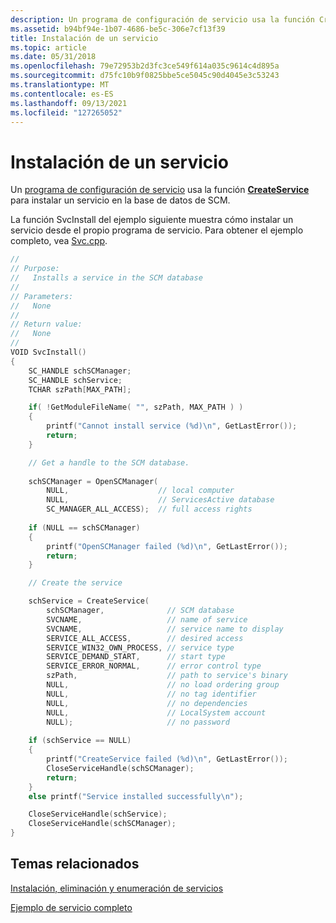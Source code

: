 ```yaml
---
description: Un programa de configuración de servicio usa la función CreateService para instalar un servicio en la base de datos de SCM.
ms.assetid: b94bf94e-1b07-4686-be5c-306e7cf13f39
title: Instalación de un servicio
ms.topic: article
ms.date: 05/31/2018
ms.openlocfilehash: 79e72953b2d3fc3ce549f614a035c9614c4d895a
ms.sourcegitcommit: d75fc10b9f0825bbe5ce5045c90d4045e3c53243
ms.translationtype: MT
ms.contentlocale: es-ES
ms.lasthandoff: 09/13/2021
ms.locfileid: "127265052"
---
```

# <a name="installing-a-service"></a>Instalación de un servicio

Un [programa de configuración de servicio](service-configuration-programs.md) usa la función [**CreateService**](/windows/desktop/api/Winsvc/nf-winsvc-createservicea) para instalar un servicio en la base de datos de SCM.

La función SvcInstall del ejemplo siguiente muestra cómo instalar un servicio desde el propio programa de servicio. Para obtener el ejemplo completo, vea [Svc.cpp](svc-cpp.md).


```C++
//
// Purpose: 
//   Installs a service in the SCM database
//
// Parameters:
//   None
// 
// Return value:
//   None
//
VOID SvcInstall()
{
    SC_HANDLE schSCManager;
    SC_HANDLE schService;
    TCHAR szPath[MAX_PATH];

    if( !GetModuleFileName( "", szPath, MAX_PATH ) )
    {
        printf("Cannot install service (%d)\n", GetLastError());
        return;
    }

    // Get a handle to the SCM database. 
 
    schSCManager = OpenSCManager( 
        NULL,                    // local computer
        NULL,                    // ServicesActive database 
        SC_MANAGER_ALL_ACCESS);  // full access rights 
 
    if (NULL == schSCManager) 
    {
        printf("OpenSCManager failed (%d)\n", GetLastError());
        return;
    }

    // Create the service

    schService = CreateService( 
        schSCManager,              // SCM database 
        SVCNAME,                   // name of service 
        SVCNAME,                   // service name to display 
        SERVICE_ALL_ACCESS,        // desired access 
        SERVICE_WIN32_OWN_PROCESS, // service type 
        SERVICE_DEMAND_START,      // start type 
        SERVICE_ERROR_NORMAL,      // error control type 
        szPath,                    // path to service's binary 
        NULL,                      // no load ordering group 
        NULL,                      // no tag identifier 
        NULL,                      // no dependencies 
        NULL,                      // LocalSystem account 
        NULL);                     // no password 
 
    if (schService == NULL) 
    {
        printf("CreateService failed (%d)\n", GetLastError()); 
        CloseServiceHandle(schSCManager);
        return;
    }
    else printf("Service installed successfully\n"); 

    CloseServiceHandle(schService); 
    CloseServiceHandle(schSCManager);
}
```



## <a name="related-topics"></a>Temas relacionados

<dl> <dt>

[Instalación, eliminación y enumeración de servicios](service-installation-removal-and-enumeration.md)
</dt> <dt>

[Ejemplo de servicio completo](the-complete-service-sample.md)
</dt> </dl>

 

 



